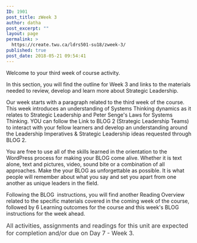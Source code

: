```yaml
---
ID: 1901
post_title: zWeek 3
author: datha
post_excerpt: ""
layout: page
permalink: >
  https://create.twu.ca/ldrs501-su18/zweek-3/
published: true
post_date: 2018-05-21 09:54:41
---
```

Welcome to your third week of course activity.

In this section, you will find the outline for Week 3 and links to the materials needed to review, develop and learn more about Strategic Leadership.

Our week starts with a paragraph related to the third week of the course.  This week introduces an understanding of Systems Thinking dynamics as it relates to Strategic Leadership and Peter Senge's Laws for Systems Thinking. YOU can follow the Link to BLOG 2 (Strategic Leadership Teams) to interact with your fellow learners and develop an understanding around the Leadership Imperatives &amp; Strategic Leadership ideas requested through BLOG 2.

You are free to use all of the skills learned in the orientation to the WordPress process for making your BLOG come alive. Whether it is text alone, text and pictures, video, sound bite or a combination of all approaches. Make the your BLOG as unforgettable as possible. It is what people will remember about what you say and set you apart from one another as unique leaders in the field.

Following the BLOG  instructions, you will find another Reading Overview related to the specific materials covered in the coming week of the course, followed by 6 Learning outcomes for the course and this week's BLOG instructions for the week ahead.

<span style="float: none;background-color: transparent;color: #333333;cursor: text;font-family: -apple-system,BlinkMacSystemFont,'Segoe UI',Roboto,Oxygen-Sans,Ubuntu,Cantarell,'Helvetica Neue',sans-serif;font-size: 16px;font-style: normal;font-variant: normal;font-weight: 400;letter-spacing: normal;text-align: left;text-decoration: none;text-indent: 0px">All activities, assignments and readings for this unit are expected for completion and/or due on Day 7 - Week 3.</span>